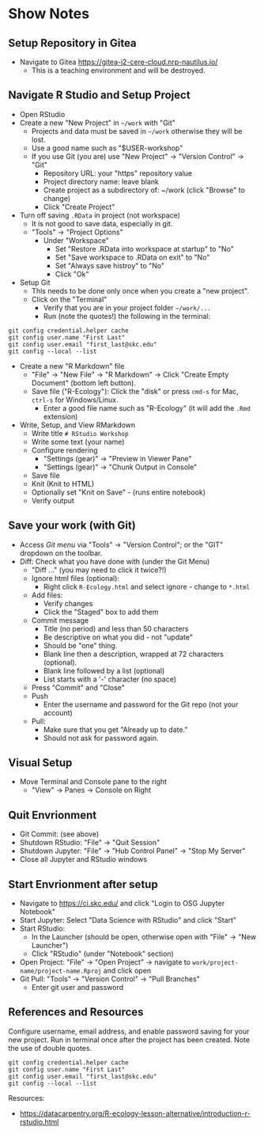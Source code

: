 # Show Notes

## Setup Repository in Gitea

* Navigate to Gitea https://gitea-i2-cere-cloud.nrp-nautilus.io/
  * This is a teaching environment and will be destroyed.
  
## Navigate R Studio and Setup Project

  * Open RStudio
  * Create a new "New Project" in `~/work` with "Git"
    * Projects and data must be saved in `~/work` otherwise they will be lost.  
    * Use a good name such as "$USER-workshop"
    * If you use Git (you are) use "New Project" -> "Version Control" -> "Git"
      * Repository URL: your "https" repository value
      * Project directory name: leave blank
      * Create project as a subdirectory of: ~/work (click "Browse" to change)
      * Click "Create Project"
  * Turn off saving `.RData` in project (not workspace)
    * It is not good to save data, especially in git.
    * "Tools" -> "Project Options" 
      * Under "Workspace" 
        * Set "Restore .RData into workspace at startup" to "No"
        * Set "Save workspace to .RData on exit" to "No"
        * Set "Always save histroy" to "No"
        * Click "Ok"
  * Setup Git
    * This needs to be done only once when you create a "new project".
    * Click on the "Terminal"
      * Verify that you are in your project folder `~/work/...`
      * Run (note the quotes!) the following in the terminal:
```{bash eval=FALSE}
git config credential.helper cache
git config user.name "First Last"
git config user.email "first_last@skc.edu"
git config --local --list
```
  * Create a new "R Markdown" file
    * "File" -> "New File" -> "R Markdown" -> Click "Create Empty Document" (bottom left button).
    * Save file ("R-Ecology"): Click the "disk" or press `cmd-s` for Mac, `ctrl-s` for Windows/Linux.
      * Enter a good file name such as "R-Ecology" (it will add the `.Rmd` extension)
  * Write, Setup, and View RMarkdown
    * Write title `# RStudio Workshop` 
    * Write some text (your name)
    * Configure rendering
      * "Settings (gear)" -> "Preview in Viewer Pane"
      * "Settings (gear)" -> "Chunk Output in Console"
    * Save file
    * Knit (Knit to HTML)
    * Optionally set "Knit on Save" - (runs entire notebook)
    * Verify output

## Save your work (with Git)

  * Access *Git menu* via "Tools" -> "Version Control"; or the "GIT" dropdown on the toolbar.
  * Diff: Check what you have done with (under the Git Menu)
    * "Diff ..." (you may need to click it twice?!)
    * Ignore html files (optional):
      * Right click `R-Ecology.html` and select ignore - change to `*.html`
    * Add files:
      * Verify changes
      * Click the "Staged" box to add them
    * Commit message
      * Title (no period) and less than 50 characters
      * Be descriptive on what you did - not "update"
      * Should be "one" thing.
      * Blank line then a description, wrapped at 72 characters (optional).
      * Blank line followed by a list (optional)
      * List starts with a '-' character (no space)
    * Press "Commit" and "Close"
    * Push
      * Enter the username and password for the Git repo (not your account)
    * Pull:
      * Make sure that you get "Already up to date."
      * Should not ask for password again.

## Visual Setup

  * Move Terminal and Console pane to the right
    * "View" -> Panes -> Console on Right

## Quit Envrionment

  * Git Commit: (see above)
  * Shutdown RStudio: "File" -> "Quit Session"
  * Shutdown Jupyter: "File" -> "Hub Control Panel" -> "Stop My Server"
  * Close all Jupyter and RStudio windows

## Start Envrionment after setup

  * Navigate to https://ci.skc.edu/ and click "Login to OSG Jupyter Notebook"
  * Start Jupyter: Select "Data Science with RStudio" and click "Start"
  * Start RStudio: 
    * In the Launcher (should be open, otherwise open with "File" -> "New Launcher") 
    * Click "RStudio" (under "Notebook" section)
  * Open Project: "File" -> "Open Project" -> navigate to `work/project-name/project-name.Rproj` and click open
  * Git Pull: "Tools" -> "Version Control" -> "Pull Branches"
    * Enter git user and password

## References and Resources

Configure username, email address, and enable password saving for your new project. Run in terminal once after the project has been created. Note the use of double quotes.

```{bash eval=FALSE}
git config credential.helper cache
git config user.name "First Last"
git config user.email "first_last@skc.edu"
git config --local --list
```
    
Resources:

  * https://datacarpentry.org/R-ecology-lesson-alternative/introduction-r-rstudio.html
